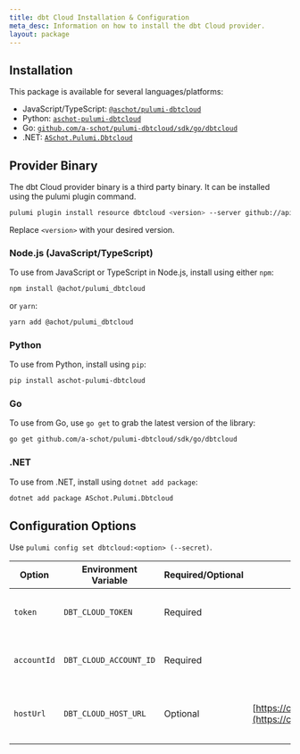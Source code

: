 ```yaml
---
title: dbt Cloud Installation & Configuration
meta_desc: Information on how to install the dbt Cloud provider.
layout: package
---
```


## Installation

This package is available for several languages/platforms:

- JavaScript/TypeScript: [`@aschot/pulumi-dbtcloud`](https://www.npmjs.com/package/@aschot/pulumi-dbtcloud)
- Python: [`aschot-pulumi-dbtcloud`](https://pypi.org/project/aschot-pulumi-dbtcloud/)
- Go: [`github.com/a-schot/pulumi-dbtcloud/sdk/go/dbtcloud`](https://pkg.go.dev/github.com/a-schot/pulumi-dbtcloud/sdk/go/dbtcloud)
- .NET: [`ASchot.Pulumi.Dbtcloud`](https://www.nuget.org/packages/ASchot.Pulumi.Dbtcloud)

## Provider Binary

The dbt Cloud provider binary is a third party binary. It can be installed using the pulumi plugin command.

```bash
pulumi plugin install resource dbtcloud <version> --server github://api.github.com/a-schot/pulumi-dbtcloud
```

Replace `<version>` with your desired version.

### Node.js (JavaScript/TypeScript)

To use from JavaScript or TypeScript in Node.js, install using either `npm`:

```bash
npm install @achot/pulumi_dbtcloud
```

or `yarn`:

```bash
yarn add @achot/pulumi_dbtcloud
```

### Python

To use from Python, install using `pip`:

```bash
pip install aschot-pulumi-dbtcloud
```

### Go

To use from Go, use `go get` to grab the latest version of the library:

```bash
go get github.com/a-schot/pulumi-dbtcloud/sdk/go/dbtcloud
```

### .NET

To use from .NET, install using `dotnet add package`:

```bash
dotnet add package ASchot.Pulumi.Dbtcloud
```

## Configuration Options

Use `pulumi config set dbtcloud:<option> (--secret)`.

| Option     | Environment Variable   | Required/Optional | Default                                                      | Description                             | 
|------------|------------------------|-------------------|--------------------------------------------------------------|-----------------------------------------|
| `token`    | `DBT_CLOUD_TOKEN`      | Required          |                                                              | The API token for your dbt Cloud user   |
| `accountId`| `DBT_CLOUD_ACCOUNT_ID` | Required          |                                                              | The ID for your dbt Cloud account       |
| `hostUrl`  | `DBT_CLOUD_HOST_URL`   | Optional          | [https://cloud.getdbt.com/api](https://cloud.getdbt.com/api) | The host URL for your dbt Cloud account |
